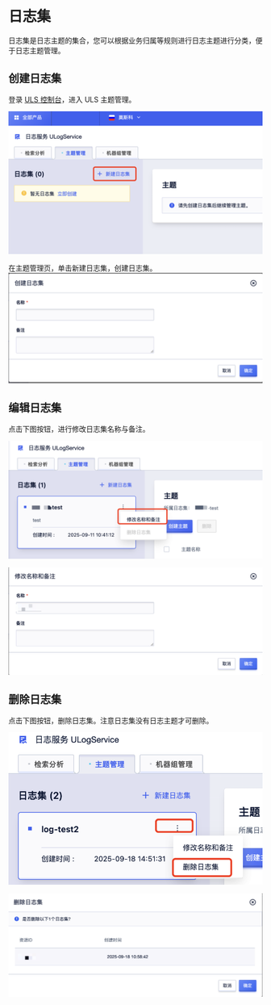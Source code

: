 # 日志集

日志集是日志主题的集合，您可以根据业务归属等规则进行日志主题进行分类，便于日志主题管理。

## 创建日志集

登录 [ULS 控制台](https://console.ucloud.cn/ulogservice/topic)，进入 ULS 主题管理。

![创建主题集](/images/logset/logset_create_0.png)

在主题管理页，单击新建日志集，创建日志集。
 ![创建主题集](/images/logset/logset_create_1.png)

## 编辑日志集

点击下图按钮，进行修改日志集名称与备注。

![修改主题集](/images/logset/logset_update_00.png)


![修改主题集](/images/logset/logset_edit_1.png)

## 删除日志集

点击下图按钮，删除日志集。注意日志集没有日志主题才可删除。


![修改主题集](/images/logset/logset_delete_11.png)


![删除主题集](/images/logset/logset_delete_1.png)